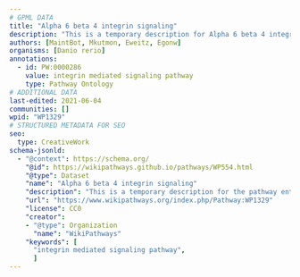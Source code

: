 ```yaml
---
# GPML DATA
title: "Alpha 6 beta 4 integrin signaling"
description: "This is a temporary description for Alpha 6 beta 4 integrin signaling"
authors: [MaintBot, Mkutmon, Eweitz, Egonw]
organisms: [Danio rerio]
annotations:
  - id: PW:0000286
    value: integrin mediated signaling pathway
    type: Pathway Ontology
# ADDITIONAL DATA
last-edited: 2021-06-04
communities: []
wpid: "WP1329"
# STRUCTURED METADATA FOR SEO
seo:
  type: CreativeWork
schema-jsonld:
  - "@context": https://schema.org/
    "@id": https://wikipathways.github.io/pathways/WP554.html
    "@type": Dataset
    "name": "Alpha 6 beta 4 integrin signaling"
    "description": "This is a temporary description for the pathway entitled: Alpha 6 beta 4 integrin signaling"
    "url": "https://www.wikipathways.org/index.php/Pathway:WP1329"
    "license": CC0
    "creator":
    - "@type": Organization
      "name": "WikiPathways"
    "keywords": [
      "integrin mediated signaling pathway",
      ]
---
```

